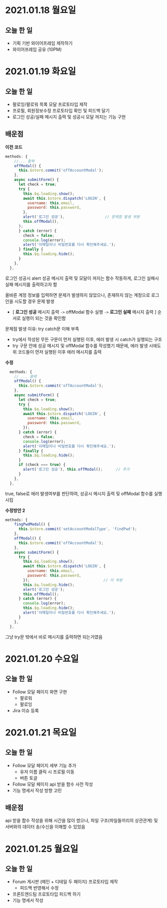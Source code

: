 # 2021.01.18 월요일

## 오늘 한 일

- 기획 기반 와이어프레임 제작하기
- 와이어프레임 공유 (10PM)



# 2021.01.19 화요일

## 오늘 한 일

- 팔로잉/팔로워 목록 모달 프로토타입 제작
- 프로필, 회원정보수정 프로토타입 확인 및 피드백 달기
- 로그인 성공/실패 메시지 출력 및 성공시 모달 꺼지는 기능 구현



## 배운점

**이전 코드**

```javascript
methods: {
	//... 중략
    offModal() {
      this.$store.commit('offAccountModal');
    },
    async submitForm() {
      let check = true;
      try {
        this.$q.loading.show();
        await this.$store.dispatch('LOGIN', {
          username: this.email,
          password: this.password,
        },
        alert('로그인 성공'),                  // 문제점 발생 부분
        this.offModal(),
	  );
      } catch (error) {
        check = false;
        console.log(error);
        alert('이메일이나 비밀번호를 다시 확인해주세요.');
      } finally {
        this.$q.loading.hide();
      }
    },
  },
```

로그인 성공시 alert 성공 메시지 출력 및 모달이 꺼지는 함수 작동하게, 로그인 실패시 실패 메시지를 출력하고자 함

올바른 계정 정보를 입력하면 문제가 발생하지 않았으나, 존재하지 않는 계정으로 로그인을 시도할 경우 문제 발생

- [ **로그인 성공** 메시지 출력 `->` offModal 함수 실행 `->` **로그인 실패** 메시지 출력 ] 순서로 실행이 되는 것을 확인함

문제점 발생 이유: try catch문 이해 부족

- try에서 작성된 무든 구문이 먼저 실행된 이후, 에러 발생 시 catch가 실행되는 구조
- try 구문 안에 성공 메시지 및 offModal 함수를 작성했기 때문에, 에러 발생 시에도 위 코드들이 먼저 실행된 이후 에러 메시지를 출력



**수정**

```javascript
  methods: {
	// ... 중략
    offModal() {
      this.$store.commit('offAccountModal');
    },
    async submitForm() {
      let check = true;
      try {
        this.$q.loading.show();
        await this.$store.dispatch('LOGIN', {
          username: this.email,
          password: this.password,
        });
      } catch (error) {
        check = false;
        console.log(error);
        alert('이메일이나 비밀번호를 다시 확인해주세요.');
      } finally {
        this.$q.loading.hide();
      }
      if (check === true) {
        alert('로그인 성공'), this.offModal();      // 추가
      }
    },
  },
```

true, false로 에러 발생여부를 판단하여, 성공시 메시지 출력 및 offModal 함수를 실행시킴



**수정방안 2**

```javascript
methods: {
    fingPwdModal() {
      this.$store.commit('setAccountModalType', 'findPwd');
    },
    offModal() {
      this.$store.commit('offAccountModal');
    },
    async submitForm() {
      try {
        this.$q.loading.show();
        await this.$store.dispatch('LOGIN', {
          username: this.email,
          password: this.password,
        });                                 // 이 부분
        this.$q.loading.hide();
        alert('로그인 성공');
        this.offModal();
      } catch (error) {
        console.log(error);
        this.$q.loading.hide();
        alert('이메일이나 비밀번호를 다시 확인해주세요.');
      }
    },
  },
```

그냥 try문 밖에서 바로 메시지를 출력하면 되는거였음



# 2021.01.20 수요일

## 오늘 한 일

- Follow 모달 페이지 화면 구현
  - 팔로워
  - 팔로잉
- Jira 이슈 등록



# 2021.01.21 목요일

## 오늘 한 일

- Follow 모달 페이지 세부 기능 추가
  - 유저 이름 클릭 시 프로필 이동
  - 버튼 토글
- Follow 모달 페이지 api 받을 함수 사전 작성
- 기능 명세서 작성 방향 고민



## 배운점

api 받을 함수 작성을 위해 시간을 많이 썼으나, 파일 구조(파일들끼리의 상관관계) 및 서버와의 데이터 송/수신을 이해할 수 있었음



# 2021.01.25 월요일

## 오늘 한 일

- Forum 게시판 (메인 + 디테일 두 페이지) 프로토타입 제작 
  - 피드백 반영해서 수정
- 프론트엔드팀 프로토타입 피드백 하기
- 기능 명세서 작성







